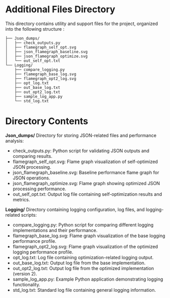 # Additional Files Directory

This directory contains utility and support files for the project, organized into the following structure :

```Additional files/
├── Json_dumps/
│   ├── check_outputs.py
│   ├── flamegraph_self_opt.svg
│   ├── json_flamegraph_baseline.svg
│   ├── json_flamegraph_optimize.svg
│   └── out_self_opt.txt
└── Logging/
    ├── compare_logging.py
    ├── flamegraph_base_log.svg
    ├── flamegraph_opt2_log.svg
    ├── opt_log.txt
    ├── out_base_log.txt
    ├── out_opt2_log.txt
    ├── sample_log_app.py
    └── std_log.txt
```
# Directory Contents
**Json_dumps/**
Directory for storing JSON-related files and performance analysis:
- check_outputs.py: Python script for validating JSON outputs and comparing results.
- flamegraph_self_opt.svg: Flame graph visualization of self-optimized JSON processing.
- json_flamegraph_baseline.svg: Baseline performance flame graph for JSON operations.
- json_flamegraph_optimize.svg: Flame graph showing optimized JSON processing performance.
- out_self_opt.txt: Output log file containing self-optimization results and metrics.

**Logging/**
Directory containing logging configuration, log files, and logging-related scripts:
- compare_logging.py: Python script for comparing different logging implementations and their performance.
- flamegraph_base_log.svg: Flame graph visualization of the base logging performance profile.
- flamegraph_opt2_log.svg: Flame graph visualization of the optimized logging performance profile.
- opt_log.txt: Log file containing optimization-related logging output.
- out_base_log.txt: Output log file from the base implementation.
- out_opt2_log.txt: Output log file from the optimized implementation (version 2).
- sample_log_app.py: Example Python application demonstrating logging functionality.
- std_log.txt: Standard log file containing general logging information.
